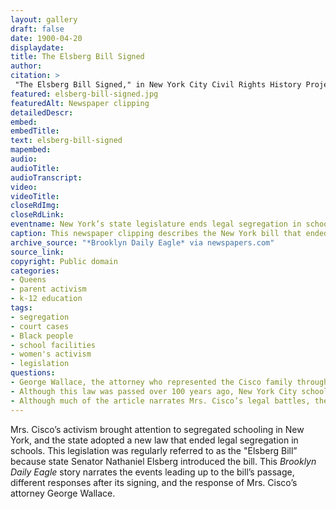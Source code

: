 ```yaml
--- 
layout: gallery
draft: false
date: 1900-04-20
displaydate: 
title: The Elsberg Bill Signed
author: 
citation: >
 "The Elsberg Bill Signed," in New York City Civil Rights History Project, Accessed: [Month Day, Year], https://nyccivilrightshistory.org/gallery/elsberg-bill-signed.
featured: elsberg-bill-signed.jpg
featuredAlt: Newspaper clipping
detailedDescr: 
embed: 
embedTitle: 
text: elsberg-bill-signed
mapembed: 
audio: 
audioTitle: 
audioTranscript: 
video: 
videoTitle: 
closeRdImg: 
closeRdLink: 
eventname: New York’s state legislature ends legal segregation in schools
caption: This newspaper clipping describes the New York bill that ended legal segregation in schools. It was called the “Elsberg Bill” because it had been proposed by Senator Elsberg.
archive_source: "*Brooklyn Daily Eagle* via newspapers.com"
source_link: 
copyright: Public domain
categories: 
- Queens
- parent activism
- k-12 education
tags: 
- segregation
- court cases 
- Black people 
- school facilities
- women's activism 
- legislation
questions:
- George Wallace, the attorney who represented the Cisco family throughout its legal battle for desegregation, is quoted at length in the end of the article. What was he saying here? How would you put it in your own words? 
- Although this law was passed over 100 years ago, New York City schools still remain some of the most segregated in the country. Why do you think that is? How might Wallace’s way of talking about the “Elsberg Bill” help explain why segregation continues?
- Although much of the article narrates Mrs. Cisco’s legal battles, there is not a single quote from her in the story? Why might that be? Why do you think the paper did not include her voice in the article?"
--- 
```


Mrs. Cisco’s activism brought attention to segregated schooling in New York, and the state adopted a new law that ended legal segregation in schools. This legislation was regularly referred to as the "Elsberg Bill” because state Senator Nathaniel Elsberg introduced the bill. This *Brooklyn Daily Eagle* story narrates the events leading up to the bill’s passage, different responses after its signing, and the response of Mrs. Cisco’s attorney George Wallace.
